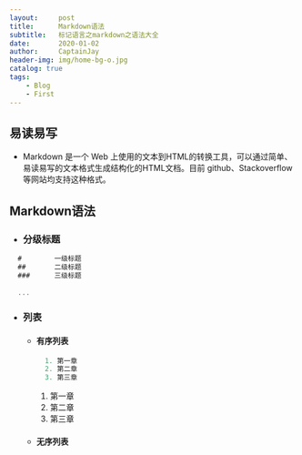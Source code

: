 ```yaml
---
layout:     post
title:      Markdown语法
subtitle:   标记语言之markdown之语法大全
date:       2020-01-02
author:     CaptainJay
header-img: img/home-bg-o.jpg
catalog: true
tags:
    - Blog
    - First
---
```


## 易读易写
  * Markdown 是一个 Web 上使用的文本到HTML的转换工具，可以通过简单、易读易写的文本格式生成结构化的HTML文档。目前 github、Stackoverflow 等网站均支持这种格式。

## Markdown语法
 * ### 分级标题
  ```javascript
    #        一级标题
    ##       二级标题
    ###      三级标题
    
    ...
  ```
  
  * ### 列表
    * #### 有序列表
      ```javascript
        1. 第一章
        2. 第二章
        3. 第三章
      ```
        1. 第一章
        2. 第二章
        3. 第三章
    * #### 无序列表
    
